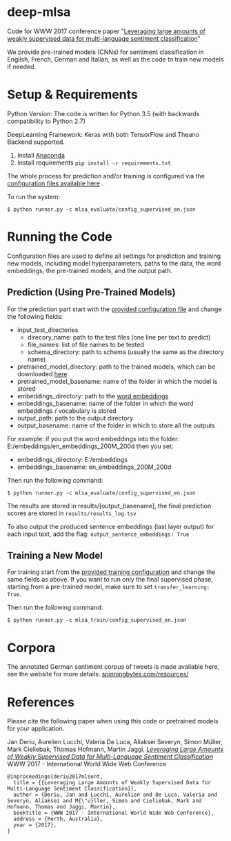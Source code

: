 # deep-mlsa
Code for WWW 2017 conference paper "[Leveraging large amounts of weakly supervised data for multi-language sentiment classification](https://arxiv.org/pdf/1703.02504)"

We provide pre-trained models (CNNs) for sentiment classification in English, French, German and Italian, as well as the code to train new models if needed.

# Setup & Requirements
Python Version: The code is written for Python 3.5 (with backwards compatibility to Python 2.7)

DeepLearning Framework: Keras with both TensorFlow and Theano Backend supported.

   1. Install [Anaconda](https://www.continuum.io/downloads)
   2. Install requirements ```pip install -r requirements.txt```

The whole process for prediction and/or training is configured via the [configuration files available here](https://github.com/spinningbytes/deep-mlsa/tree/master/code/configurations) .

To run the system:
```
$ python runner.py -c mlsa_evaluate/config_supervised_en.json
```

# Running the Code
Configuration files are used to define all settings for prediction and training new models, including model hyperparameters, paths to the data, the word embeddings, the pre-trained models, and the output path.
## Prediction (Using Pre-Trained Models)
For the prediction part start with the [provided configuration file](https://github.com/spinningbytes/deep-mlsa/blob/master/code/configurations/mlsa_evaluate/config_supervised_en.json) and change the following fields:
* input_test_directories
    * direcory_name: path to the test files (one line per text to predict)
    * file_names: list of file names to be tested
    * schema_directory: path to schema (usually the same as the directory name)
* pretrained_model_directory: path to the trained models, which can be downloaded [here](http://spinningbytes.com/resources/)
* pretrained_model_basename: name of the folder in which the model is stored
* embeddings_directory: path to the [word embeddings](http://spinningbytes.com/resources/)
* embeddings_basename: name of the folder in which the word embeddings / vocabulary is stored
* output_path: path to the output directory
* output_basename: name of the folder in which to store all the outputs

For example: if you put the word embeddings into the folder: E:/embeddings/en_embeddings_200M_200d then you set:
* embeddings_directory: E:/embeddings
* embeddings_basename: en_embeddings_200M_200d

Then run the following command:
```
$ python runner.py -c mlsa_evaluate/config_supervised_en.json
```
The results are stored in results/[output_basename], the final prediction scores are stored in ```results/results_log.tsv```

To also output the produced sentence embeddings (last layer output) for each input text, add the flag: ```output_sentence_embeddings: True```

## Training a New Model
For training start from the [provided training configuration](https://github.com/spinningbytes/deep-mlsa/tree/master/code/configurations/mlsa_train) and change the same fields as above. If you want to run only the final supervised phase, starting from a pre-trained model, make sure to set ```transfer_learning: True```.

Then run the following command:
```
$ python runner.py -c mlsa_train/config_supervised_en.json
```

# Corpora
The annotated German sentiment corpus of tweets is made available here, see the website for more details:
[spinningbytes.com/resources/](http://spinningbytes.com/resources/)

# References
Please cite the following paper when using this code or pretrained models for your application.

  Jan Deriu, Aurelien Lucchi, Valeria De Luca, Aliaksei Severyn, Simon Müller, Mark Cieliebak, Thomas Hofmann, Martin Jaggi, [*Leveraging Large Amounts of Weakly Supervised Data for Multi-Language Sentiment Classification*](https://arxiv.org/pdf/1703.02504) WWW 2017 - International World Wide Web Conference

```
@inproceedings{deriu2017mlsent,
  title = {{Leveraging Large Amounts of Weakly Supervised Data for Multi-Language Sentiment Classification}},
  author = {Deriu, Jan and Lucchi, Aurelien and De Luca, Valeria and Severyn, Aliaksei and M{\"u}ller, Simon and Cieliebak, Mark and Hofmann, Thomas and Jaggi, Martin},
  booktitle = {WWW 2017 - International World Wide Web Conference},
  address = {Perth, Australia},
  year = {2017},
}
```
